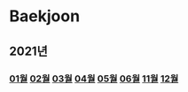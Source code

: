 # Baekjoon

## 2021년

### **[01월](2021-01) [02월](2021-02) [03월](2021-03) [04월](2021-04) [05월](2021-05) [06월](2021-06) [11월](2021-11) [12월](2021-12)** 

